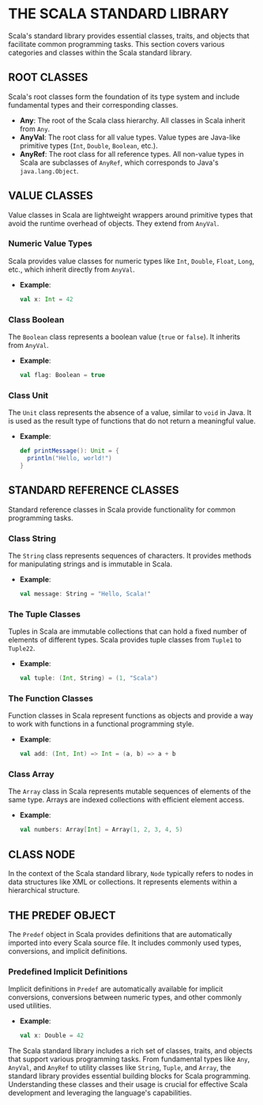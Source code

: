 # THE SCALA STANDARD LIBRARY

Scala's standard library provides essential classes, traits, and objects that facilitate common programming tasks. This section covers various categories and classes within the Scala standard library.

## ROOT CLASSES

Scala's root classes form the foundation of its type system and include fundamental types and their corresponding classes.

- **Any**: The root of the Scala class hierarchy. All classes in Scala inherit from `Any`.
- **AnyVal**: The root class for all value types. Value types are Java-like primitive types (`Int`, `Double`, `Boolean`, etc.).
- **AnyRef**: The root class for all reference types. All non-value types in Scala are subclasses of `AnyRef`, which corresponds to Java's `java.lang.Object`.

## VALUE CLASSES

Value classes in Scala are lightweight wrappers around primitive types that avoid the runtime overhead of objects. They extend from `AnyVal`.

### Numeric Value Types

Scala provides value classes for numeric types like `Int`, `Double`, `Float`, `Long`, etc., which inherit directly from `AnyVal`.

- **Example**:
  ```scala
  val x: Int = 42
  ```

### Class Boolean

The `Boolean` class represents a boolean value (`true` or `false`). It inherits from `AnyVal`.

- **Example**:
  ```scala
  val flag: Boolean = true
  ```

### Class Unit

The `Unit` class represents the absence of a value, similar to `void` in Java. It is used as the result type of functions that do not return a meaningful value.

- **Example**:
  ```scala
  def printMessage(): Unit = {
    println("Hello, world!")
  }
  ```

## STANDARD REFERENCE CLASSES

Standard reference classes in Scala provide functionality for common programming tasks.

### Class String

The `String` class represents sequences of characters. It provides methods for manipulating strings and is immutable in Scala.

- **Example**:
  ```scala
  val message: String = "Hello, Scala!"
  ```

### The Tuple Classes

Tuples in Scala are immutable collections that can hold a fixed number of elements of different types. Scala provides tuple classes from `Tuple1` to `Tuple22`.

- **Example**:
  ```scala
  val tuple: (Int, String) = (1, "Scala")
  ```

### The Function Classes

Function classes in Scala represent functions as objects and provide a way to work with functions in a functional programming style.

- **Example**:
  ```scala
  val add: (Int, Int) => Int = (a, b) => a + b
  ```

### Class Array

The `Array` class in Scala represents mutable sequences of elements of the same type. Arrays are indexed collections with efficient element access.

- **Example**:
  ```scala
  val numbers: Array[Int] = Array(1, 2, 3, 4, 5)
  ```

## CLASS NODE

In the context of the Scala standard library, `Node` typically refers to nodes in data structures like XML or collections. It represents elements within a hierarchical structure.

## THE PREDEF OBJECT

The `Predef` object in Scala provides definitions that are automatically imported into every Scala source file. It includes commonly used types, conversions, and implicit definitions.

### Predefined Implicit Definitions

Implicit definitions in `Predef` are automatically available for implicit conversions, conversions between numeric types, and other commonly used utilities.

- **Example**:
  ```scala
  val x: Double = 42
  ```

The Scala standard library includes a rich set of classes, traits, and objects that support various programming tasks. From fundamental types like `Any`, `AnyVal`, and `AnyRef` to utility classes like `String`, `Tuple`, and `Array`, the standard library provides essential building blocks for Scala programming. Understanding these classes and their usage is crucial for effective Scala development and leveraging the language's capabilities.
